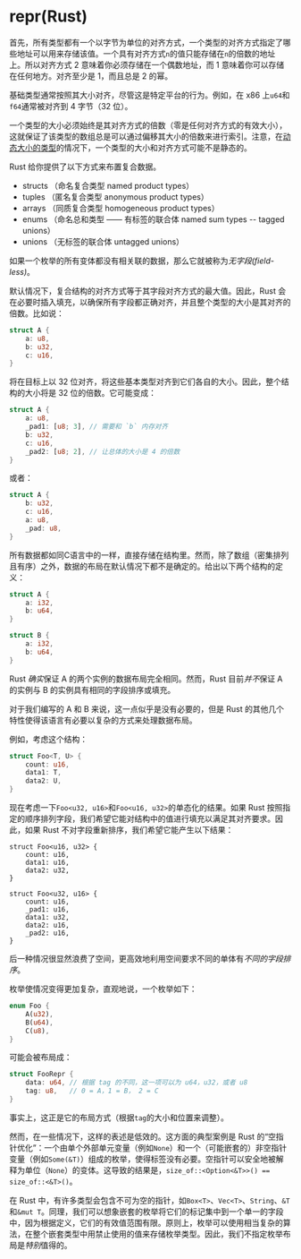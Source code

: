# repr(Rust)

首先，所有类型都有一个以字节为单位的对齐方式，一个类型的对齐方式指定了哪些地址可以用来存储该值。一个具有对齐方式`n`的值只能存储在`n`的倍数的地址上。所以对齐方式 2 意味着你必须存储在一个偶数地址，而 1 意味着你可以存储在任何地方。对齐至少是 1，而且总是 2 的幂。

基础类型通常按照其大小对齐，尽管这是特定平台的行为。例如，在 x86 上`u64`和`f64`通常被对齐到 4 字节（32 位）。

一个类型的大小必须始终是其对齐方式的倍数（零是任何对齐方式的有效大小），这就保证了该类型的数组总是可以通过偏移其大小的倍数来进行索引。注意，在[动态大小的类型][dst]的情况下，一个类型的大小和对齐方式可能不是静态的。

Rust 给你提供了以下方式来布置复合数据。

* structs （命名复合类型 named product types）
* tuples （匿名复合类型 anonymous product types）
* arrays （同质复合类型 homogeneous product types）
* enums （命名总和类型 —— 有标签的联合体 named sum types -- tagged unions）
* unions （无标签的联合体 untagged unions）

如果一个枚举的所有变体都没有相关联的数据，那么它就被称为*无字段(field-less)*。

默认情况下，复合结构的对齐方式等于其字段对齐方式的最大值。因此，Rust 会在必要时插入填充，以确保所有字段都正确对齐，并且整个类型的大小是其对齐的倍数。比如说：

```rust
struct A {
    a: u8,
    b: u32,
    c: u16,
}
```

将在目标上以 32 位对齐，将这些基本类型对齐到它们各自的大小。因此，整个结构的大小将是 32 位的倍数。它可能变成：

```rust
struct A {
    a: u8,
    _pad1: [u8; 3], // 需要和 `b` 内存对齐
    b: u32,
    c: u16,
    _pad2: [u8; 2], // 让总体的大小是 4 的倍数
}
```

或者：

```rust
struct A {
    b: u32,
    c: u16,
    a: u8,
    _pad: u8,
}
```

所有数据都如同C语言中的一样，直接存储在结构里。然而，除了数组（密集排列且有序）之外，数据的布局在默认情况下都不是确定的。给出以下两个结构的定义：

```rust
struct A {
    a: i32,
    b: u64,
}

struct B {
    a: i32,
    b: u64,
}
```

Rust *确实*保证 A 的两个实例的数据布局完全相同。然而，Rust 目前*并不*保证 A 的实例与 B 的实例具有相同的字段排序或填充。

对于我们编写的 A 和 B 来说，这一点似乎是没有必要的，但是 Rust 的其他几个特性使得该语言有必要以复杂的方式来处理数据布局。

例如，考虑这个结构：

```rust
struct Foo<T, U> {
    count: u16,
    data1: T,
    data2: U,
}
```

现在考虑一下`Foo<u32, u16>`和`Foo<u16, u32>`的单态化的结果。如果 Rust 按照指定的顺序排列字段，我们希望它能对结构中的值进行填充以满足其对齐要求。因此，如果 Rust 不对字段重新排序，我们希望它能产生以下结果：

<!-- ignore: explanation code -->
```rust,ignore
struct Foo<u16, u32> {
    count: u16,
    data1: u16,
    data2: u32,
}

struct Foo<u32, u16> {
    count: u16,
    _pad1: u16,
    data1: u32,
    data2: u16,
    _pad2: u16,
}
```

后一种情况很显然浪费了空间，更高效地利用空间要求不同的单体有*不同的字段排序*。

枚举使情况变得更加复杂，直观地说，一个枚举如下：

```rust
enum Foo {
    A(u32),
    B(u64),
    C(u8),
}
```

可能会被布局成：

```rust
struct FooRepr {
    data: u64, // 根据 tag 的不同，这一项可以为 u64，u32，或者 u8
    tag: u8,   // 0 = A，1 = B， 2 = C
}
```

事实上，这正是它的布局方式（根据`tag`的大小和位置来调整）。

然而，在一些情况下，这样的表述是低效的。这方面的典型案例是 Rust 的“空指针优化”：一个由单个外部单元变量（例如`None`）和一个（可能嵌套的）非空指针变量（例如`Some(&T)`）组成的枚举，使得标签没有必要。空指针可以安全地被解释为单位（`None`）的变体。这导致的结果是，`size_of::<Option<&T>>() == size_of::<&T>()`。

在 Rust 中，有许多类型会包含不可为空的指针，如`Box<T>`、`Vec<T>`、`String`、`&T`和`&mut T`。同理，我们可以想象嵌套的枚举将它们的标记集中到一个单一的字段中，因为根据定义，它们的有效值范围有限。原则上，枚举可以使用相当复杂的算法，在整个嵌套类型中用禁止使用的值来存储枚举类型。因此，我们不指定枚举布局是*特别*值得的。

[dst]: exotic-sizes.html#dynamically-sized-types-dsts
